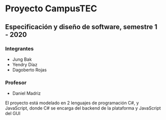 # Proyecto CampusTEC

## Especificación y diseño de software, semestre 1 - 2020

### Integrantes
* Jung Bak
* Yendry Díaz
* Dagoberto Rojas

### Profesor
* Daniel Madriz

El proyecto está modelado en 2 lenguajes de programación C#, y JavaScript, donde C# se encarga del backend de la plataforma y JavaScript del GUI

